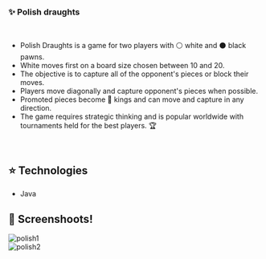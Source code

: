 ### :sparkles: Polish draughts
<br>
<ul>
  <li>Polish Draughts is a game for two players with ⚪️ white and ⚫️ black pawns.</li>
  <li>White moves first on a board size chosen between 10 and 20.</li>
  <li>The objective is to capture all of the opponent's pieces or block their moves.</li>
  <li>Players move diagonally and capture opponent's pieces when possible.</li>
  <li>Promoted pieces become 👑 kings and can move and capture in any direction. </li>
  <li>The game requires strategic thinking and is popular worldwide with tournaments held for the best players. 🏆</li>
</ul>
<br>

## :star: Technologies
<ul>
  <li>Java</li>
</ul>

## :rocket: Screenshoots!
![polish1](https://user-images.githubusercontent.com/106514178/236512818-cfb1cb8b-aced-407f-b298-e200bdaa8568.png)
<br>
![polish2](https://user-images.githubusercontent.com/106514178/236513064-022144c3-4f75-42be-9a86-6dc0e58bda67.png)
